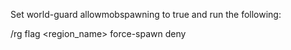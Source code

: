 Set world-guard allowmobspawning to true and run the following:

/rg flag <region_name> force-spawn deny
